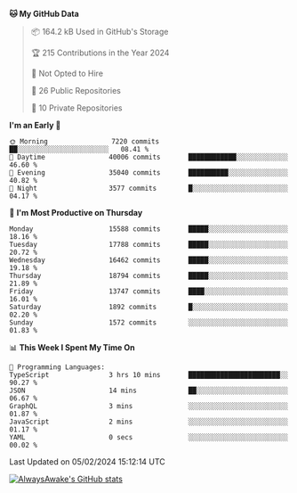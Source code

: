 <!--START_SECTION:waka-->
**🐱 My GitHub Data** 

> 📦 164.2 kB Used in GitHub's Storage 
 > 
> 🏆 215 Contributions in the Year 2024
 > 
> 🚫 Not Opted to Hire
 > 
> 📜 26 Public Repositories 
 > 
> 🔑 10 Private Repositories 
 > 
**I'm an Early 🐤** 

```text
🌞 Morning                7220 commits        ██░░░░░░░░░░░░░░░░░░░░░░░   08.41 % 
🌆 Daytime                40006 commits       ████████████░░░░░░░░░░░░░   46.60 % 
🌃 Evening                35040 commits       ██████████░░░░░░░░░░░░░░░   40.82 % 
🌙 Night                  3577 commits        █░░░░░░░░░░░░░░░░░░░░░░░░   04.17 % 
```
📅 **I'm Most Productive on Thursday** 

```text
Monday                   15588 commits       █████░░░░░░░░░░░░░░░░░░░░   18.16 % 
Tuesday                  17788 commits       █████░░░░░░░░░░░░░░░░░░░░   20.72 % 
Wednesday                16462 commits       █████░░░░░░░░░░░░░░░░░░░░   19.18 % 
Thursday                 18794 commits       █████░░░░░░░░░░░░░░░░░░░░   21.89 % 
Friday                   13747 commits       ████░░░░░░░░░░░░░░░░░░░░░   16.01 % 
Saturday                 1892 commits        █░░░░░░░░░░░░░░░░░░░░░░░░   02.20 % 
Sunday                   1572 commits        ░░░░░░░░░░░░░░░░░░░░░░░░░   01.83 % 
```


📊 **This Week I Spent My Time On** 

```text
💬 Programming Languages: 
TypeScript               3 hrs 10 mins       ███████████████████████░░   90.27 % 
JSON                     14 mins             ██░░░░░░░░░░░░░░░░░░░░░░░   06.67 % 
GraphQL                  3 mins              ░░░░░░░░░░░░░░░░░░░░░░░░░   01.87 % 
JavaScript               2 mins              ░░░░░░░░░░░░░░░░░░░░░░░░░   01.17 % 
YAML                     0 secs              ░░░░░░░░░░░░░░░░░░░░░░░░░   00.02 % 
```


 Last Updated on 05/02/2024 15:12:14 UTC
<!--END_SECTION:waka-->

[![AlwaysAwake's GitHub stats](https://github-readme-stats.vercel.app/api?username=AlwaysAwake&show_icons=true&theme=github_dark&count_private=true)](https://github.com/AlwaysAwake/AlwaysAwake)
